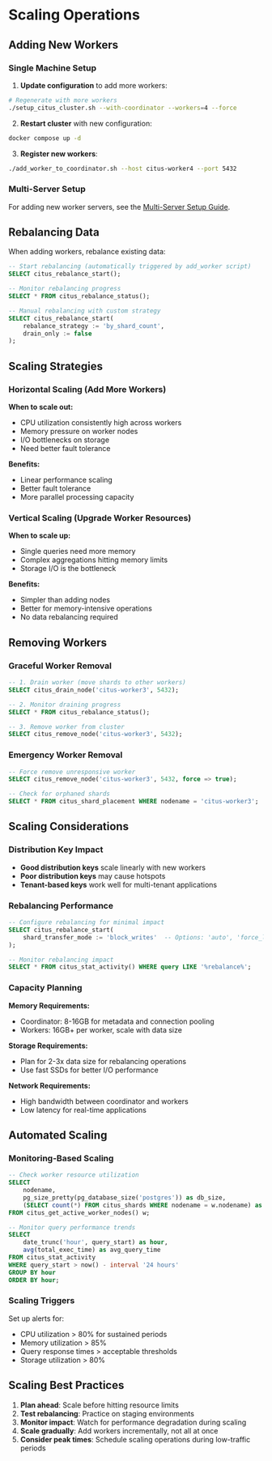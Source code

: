 # Scaling Operations

## Adding New Workers

### Single Machine Setup

1. **Update configuration** to add more workers:

```bash
# Regenerate with more workers
./setup_citus_cluster.sh --with-coordinator --workers=4 --force
```

2. **Restart cluster** with new configuration:

```bash
docker compose up -d
```

3. **Register new workers**:

```bash
./add_worker_to_coordinator.sh --host citus-worker4 --port 5432
```

### Multi-Server Setup

For adding new worker servers, see the [Multi-Server Setup Guide](../MULTI_SERVER_SETUP.md#scaling-operations).

## Rebalancing Data

When adding workers, rebalance existing data:

```sql
-- Start rebalancing (automatically triggered by add_worker script)
SELECT citus_rebalance_start();

-- Monitor rebalancing progress
SELECT * FROM citus_rebalance_status();

-- Manual rebalancing with custom strategy
SELECT citus_rebalance_start(
    rebalance_strategy := 'by_shard_count',
    drain_only := false
);
```

## Scaling Strategies

### Horizontal Scaling (Add More Workers)

**When to scale out:**

- CPU utilization consistently high across workers
- Memory pressure on worker nodes
- I/O bottlenecks on storage
- Need better fault tolerance

**Benefits:**

- Linear performance scaling
- Better fault tolerance
- More parallel processing capacity

### Vertical Scaling (Upgrade Worker Resources)

**When to scale up:**

- Single queries need more memory
- Complex aggregations hitting memory limits
- Storage I/O is the bottleneck

**Benefits:**

- Simpler than adding nodes
- Better for memory-intensive operations
- No data rebalancing required

## Removing Workers

### Graceful Worker Removal

```sql
-- 1. Drain worker (move shards to other workers)
SELECT citus_drain_node('citus-worker3', 5432);

-- 2. Monitor draining progress
SELECT * FROM citus_rebalance_status();

-- 3. Remove worker from cluster
SELECT citus_remove_node('citus-worker3', 5432);
```

### Emergency Worker Removal

```sql
-- Force remove unresponsive worker
SELECT citus_remove_node('citus-worker3', 5432, force => true);

-- Check for orphaned shards
SELECT * FROM citus_shard_placement WHERE nodename = 'citus-worker3';
```

## Scaling Considerations

### Distribution Key Impact

- **Good distribution keys** scale linearly with new workers
- **Poor distribution keys** may cause hotspots
- **Tenant-based keys** work well for multi-tenant applications

### Rebalancing Performance

```sql
-- Configure rebalancing for minimal impact
SELECT citus_rebalance_start(
    shard_transfer_mode := 'block_writes'  -- Options: 'auto', 'force_logical', 'block_writes'
);

-- Monitor rebalancing impact
SELECT * FROM citus_stat_activity() WHERE query LIKE '%rebalance%';
```

### Capacity Planning

**Memory Requirements:**

- Coordinator: 8-16GB for metadata and connection pooling
- Workers: 16GB+ per worker, scale with data size

**Storage Requirements:**

- Plan for 2-3x data size for rebalancing operations
- Use fast SSDs for better I/O performance

**Network Requirements:**

- High bandwidth between coordinator and workers
- Low latency for real-time applications

## Automated Scaling

### Monitoring-Based Scaling

```sql
-- Check worker resource utilization
SELECT
    nodename,
    pg_size_pretty(pg_database_size('postgres')) as db_size,
    (SELECT count(*) FROM citus_shards WHERE nodename = w.nodename) as shard_count
FROM citus_get_active_worker_nodes() w;

-- Monitor query performance trends
SELECT
    date_trunc('hour', query_start) as hour,
    avg(total_exec_time) as avg_query_time
FROM citus_stat_activity
WHERE query_start > now() - interval '24 hours'
GROUP BY hour
ORDER BY hour;
```

### Scaling Triggers

Set up alerts for:

- CPU utilization > 80% for sustained periods
- Memory utilization > 85%
- Query response times > acceptable thresholds
- Storage utilization > 80%

## Scaling Best Practices

1. **Plan ahead**: Scale before hitting resource limits
2. **Test rebalancing**: Practice on staging environments
3. **Monitor impact**: Watch for performance degradation during scaling
4. **Scale gradually**: Add workers incrementally, not all at once
5. **Consider peak times**: Schedule scaling operations during low-traffic periods
